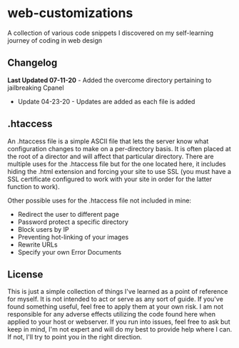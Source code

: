 # web-customizations
A collection of various code snippets I discovered on my self-learning journey of coding in web design

## Changelog
**Last Updated 07-11-20** - Added the overcome directory pertaining to jailbreaking Cpanel
- Update 04-23-20 - Updates are added as each file is added

## .htaccess
An .htaccess file is a simple ASCII file that lets the server know what configuration changes to make on a per-directory basis. It is often placed at the root of a director and will affect that particular directory. There are multiple uses for the .htaccess file but for the one located here, it includes hiding the .html extension and forcing your site to use SSL (you must have a SSL certificate configured to work with your site in order for the latter function to work).

Other possible uses for the .htaccess file not included in mine:
- Redirect the user to different page
- Password protect a specific directory
- Block users by IP
- Preventing hot-linking of your images
- Rewrite URLs
- Specify your own Error Documents

## License
This is just a simple collection of things I've learned as a point of reference for myself. It is not intended to act or serve as any sort of guide. If you've found something useful, feel free to apply them at your own risk. I am not responsible for any adverse effects utilizing the code found here when applied to your host or webserver. If you run into issues, feel free to ask but keep in mind, I'm not expert and will do my best to provide help where I can. If not, I'll try to point you in the right direction.
